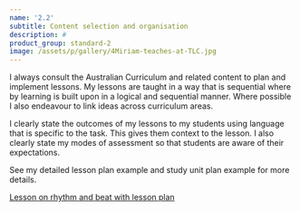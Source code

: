 ```yaml
---
name: '2.2'
subtitle: Content selection and organisation
description: #
product_group: standard-2
image: /assets/p/gallery/4Miriam-teaches-at-TLC.jpg
---
```

I always consult the Australian Curriculum and related content to plan and implement lessons.  My lessons are taught in a way that is sequential where by learning is built upon in a logical and sequential manner.  Where possible I also endeavour to link ideas across curriculum areas.

I clearly state the outcomes of my lessons to my students using language that is specific to the task. This gives them context to the lesson. I also clearly state my modes of assessment so that students are aware of their expectations.

See my detailed lesson plan example and study unit plan example for more details.

[Lesson on rhythm and beat with lesson plan](https://www.dropbox.com/s/t7byq6flh7d00wr/Detailed%20Lesson%20plan%20%28%20draft%20year%201%20and%202%20Rhyhm%20and%20beat%20%20%20.doc?dl=0)
